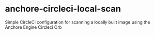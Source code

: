 # anchore-circleci-local-scan
Simple CircleCI configuration for scanning a locally built image using the Anchore Engine Circleci Orb
